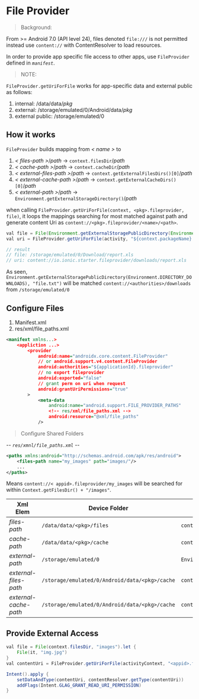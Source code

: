 # File Provider

>Background:

From >= Android 7.0 (API level 24), files denoted `file:///` is not permitted instead use `content://` with ContentResolver to load resources.

In order to provide app specific file access to other apps, use `FileProvider` defined in *`manifest`*.

>NOTE:  

`FileProvider.getUriForFile` works for app-specific data and external public as follows:
1. internal: /data/data/*pkg*
1. external: /storage/emulated/0/Android/data/*pkg*
1. external public: /storage/emulated/0 

## How it works
`FileProvider` builds mapping from *< name >* to
1. *< files-path >*/*path* -> `context.filesDir`/*path*
1. *< cache-path >*/*path* -> `context.cacheDir`/*path*
1. *< external-files-path >*/*path* -> `context.getExternalFilesDirs()[0]`/*path*
1. *< external-cache-path >*/*path* -> `context.getExternalCacheDirs()[0]`/*path*
1. *< external-path >*/*path* -> `Environment.getExternalStorageDirectory()`/*path*

when calling `FileProvider.getUriForFile(context, <pkg>.fileprovider, file)`, it loops the mappings searching for most matched against path and generate content Uri as `content://<pkg>.fileprovider/<name>/<path>`.

```java
val file = File(Environment.getExternalStoragePublicDirectory(Environment.DIRECTORY_DOWNLOADS),"report.xls")
val uri = FileProvider.getUriForFile(activity, "${context.packageName}.fileprovider", file)

// result
// file: /storage/emulated/0/Download/report.xls
// uri: content://io.ionic.starter.fileprovider/downloads/report.xls
```
As seen, `Environment.getExternalStoragePublicDirectory(Environment.DIRECTORY_DOWNLOADS), "file.txt")` will be matched `content://<authorities>/downloads` from `/storage/emulated/0` 

## Configure Files
1. Manifest.xml
1. res/xml/file_paths.xml

```xml
<manifext xmlns...>
    <appliction ...>
        <provider
            android:name="androidx.core.content.FileProvider" 
            // or android.support.v4.content.FileProvider
            android:authorities="${applicationId}.fileprovider"
            // no export fileprovider
            android:exported="false"
            // grant perm on uri when request
            android:grantUriPermissions="true"
        >
            <meta-data
                android:name="android.support.FILE_PROVIDER_PATHS"
                <!-- res/xml/file_paths.xml -->
                android:resource="@xml/file_paths"
            />
```

>Configure Shared Folders 

-- *`res/xmnl/file_paths.xml`* --
```xml
<paths xmlns:android="http://schemas.android.com/apk/res/android"> 
    <files-path name="my_images" path="images/"/> 
    ...
</paths>
```

Means `content://< appid>.fileprovider/my_images` will be searched for within `Context.getFilesDir() + "/images"`.

Xml Elem | Device Folder | Android Method
---|---|---
*files-path* | `/data/data/<pkg>/files` | `context.filesDir`
*cache-path* | `/data/data/<pkg>/cache` | `context.cacheDir`
*external-path* | `/storage/emulated/0` | `Environment.getExternalStorageDirectory()`
*external-files-path* | `/storage/emulated/0/Android/data/<pkg>/cache` | `context.externalFilesDir`
*external-cache-path* | `/storage/emulated/0/Android/data/<pkg>/cache` | `context.externalCacheDir`

## Provide External Access
```java
val file = File(context.filesDir, "images").let {
    File(it, "img.jpg")
}
val contentUri = FileProvider.getUriForFile(activityContext, "<appid>.fileprovider", file)

Intent().apply {
    setDataAndType(contentUri, contentResolver.getType(contentUri))
    addFlags(Intent.GLAG_GRANT_READ_URI_PERMISSION)
}
```

[declare]: https://developer.android.com/training/secure-file-sharing/setup-sharing